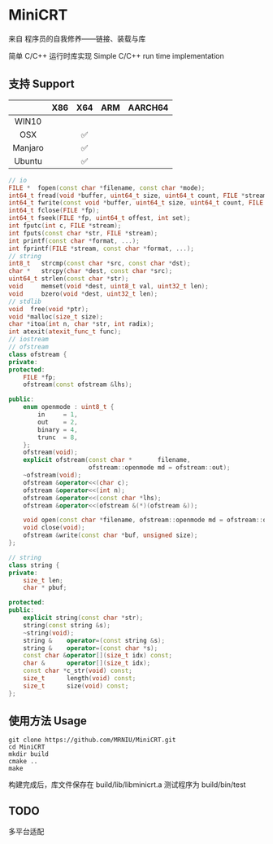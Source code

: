# MiniCRT

来自 程序员的自我修养——链接、装载与库

简单 C/C++ 运行时库实现
Simple C/C++ run time implementation

## 支持 Support

|         | X86  | X64  | ARM  | AARCH64 |
| :-----: | :--: | :--: | :--: | :-----: |
|  WIN10  |    |      |      |         |
|   OSX   |    |  ✅  |      |         |
| Manjaro |     |  ✅  |      |         |
| Ubuntu  |     | ✅ |      |         |



```c++
// io
FILE *  fopen(const char *filename, const char *mode);
int64_t fread(void *buffer, uint64_t size, uint64_t count, FILE *stream);
int64_t fwrite(const void *buffer, uint64_t size, uint64_t count, FILE *stream);
int64_t fclose(FILE *fp);
int64_t fseek(FILE *fp, uint64_t offest, int set);
int fputc(int c, FILE *stream);
int fputs(const char *str, FILE *stream);
int printf(const char *format, ...);
int fprintf(FILE *stream, const char *format, ...);
// string
int8_t   strcmp(const char *src, const char *dst);
char *   strcpy(char *dest, const char *src);
uint64_t strlen(const char *str);
void     memset(void *dest, uint8_t val, uint32_t len);
void     bzero(void *dest, uint32_t len);
// stdlib
void  free(void *ptr);
void *malloc(size_t size);
char *itoa(int n, char *str, int radix);
int atexit(atexit_func_t func);
// iostream
// ofstream
class ofstream {
private:
protected:
    FILE *fp;
    ofstream(const ofstream &lhs);

public:
    enum openmode : uint8_t {
        in     = 1,
        out    = 2,
        binary = 4,
        trunc  = 8,
    };
    ofstream(void);
    explicit ofstream(const char *       filename,
                      ofstream::openmode md = ofstream::out);
    ~ofstream(void);
    ofstream &operator<<(char c);
    ofstream &operator<<(int n);
    ofstream &operator<<(const char *lhs);
    ofstream &operator<<(ofstream &(*)(ofstream &));

    void open(const char *filename, ofstream::openmode md = ofstream::out);
    void close(void);
    ofstream &write(const char *buf, unsigned size);
};

// string
class string {
private:
    size_t len;
    char * pbuf;

protected:
public:
    explicit string(const char *str);
    string(const string &s);
    ~string(void);
    string &    operator=(const string &s);
    string &    operator=(const char *s);
    const char &operator[](size_t idx) const;
    char &      operator[](size_t idx);
    const char *c_str(void) const;
    size_t      length(void) const;
    size_t      size(void) const;
};
```


## 使用方法 Usage

```shell
git clone https://github.com/MRNIU/MiniCRT.git
cd MiniCRT
mkdir build
cmake ..
make
```

构建完成后，库文件保存在 build/lib/libminicrt.a
测试程序为 build/bin/test

## TODO

多平台适配

